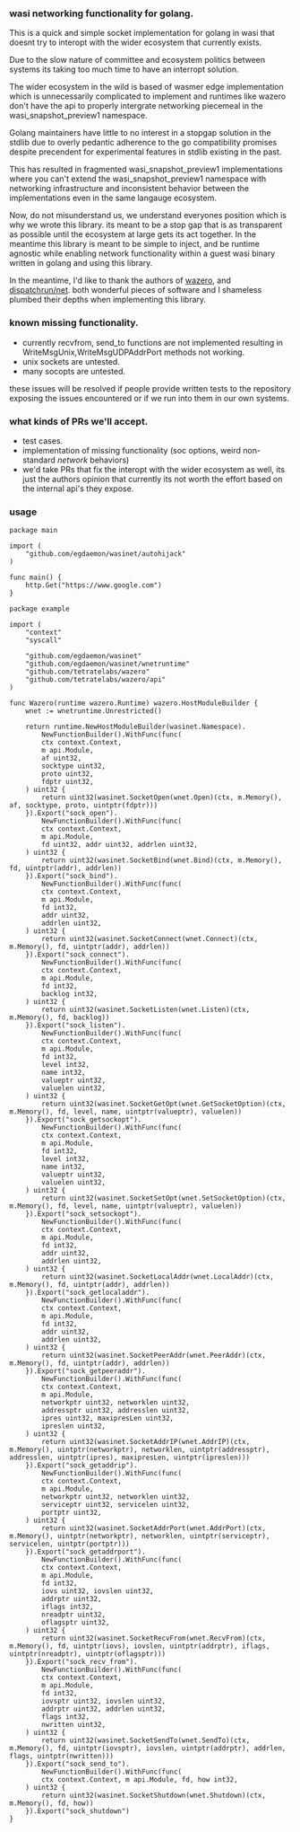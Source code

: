 ### wasi networking functionality for golang.
This is a quick and simple socket implementation for golang in wasi that doesnt try to interopt with the wider ecosystem
that currently exists.

Due to the slow nature of committee and ecosystem politics between systems its taking too much time to have an interropt solution.

The wider ecosystem in the wild is based of wasmer edge implementation which is unnecessarily complicated to implement and runtimes like wazero
don't have the api to properly intergrate networking piecemeal in the wasi_snapshot_preview1 namespace.

Golang maintainers have little to no interest in a stopgap solution in the stdlib due to overly pedantic adherence to the go compatibility promises despite precendent for experimental features in stdlib existing in the past. 

This has resulted in fragmented wasi_snapshot_preview1 implementations where you can't extend the wasi_snapshot_preview1 namespace with networking infrastructure and inconsistent behavior between the implementations even in the same langauge ecosystem.

Now, do not misunderstand us, we understand everyones position which is why we wrote this library. its meant to be a stop gap that
is as transparent as possible until the ecosystem at large gets its act together. In the meantime this library is meant to be simple to inject,
and be runtime agnostic while enabling network functionality within a guest wasi binary written in golang and using this library.

In the meantime, I'd like to thank the authors of [wazero](https://github.com/tetratelabs/wazero), and [dispatchrun/net](https://github.com/dispatchrun/net). both wonderful pieces of software and I shameless plumbed their depths when implementing this library.

### known missing functionality.
- currently recvfrom, send_to functions are not implemented resulting in WriteMsgUnix,WriteMsgUDPAddrPort methods not working.
- unix sockets are untested.
- many socopts are untested.

these issues will be resolved if people provide written tests to the repository exposing the issues encountered or if we run into them in our own systems.

### what kinds of PRs we'll accept.
- test cases.
- implementation of missing functionality (soc options, weird non-standard *network* behaviors)
- we'd take PRs that fix the interopt with the wider ecosystem as well, its just the authors opinion that currently its not worth the
effort based on the internal api's they expose.

### usage

```golang
package main

import (
    "github.com/egdaemon/wasinet/autohijack"
)

func main() {
    http.Get("https://www.google.com")
}
```

```golang
package example

import (
	"context"
	"syscall"

	"github.com/egdaemon/wasinet"
	"github.com/egdaemon/wasinet/wnetruntime"
	"github.com/tetratelabs/wazero"
	"github.com/tetratelabs/wazero/api"
)

func Wazero(runtime wazero.Runtime) wazero.HostModuleBuilder {
	wnet := wnetruntime.Unrestricted()

	return runtime.NewHostModuleBuilder(wasinet.Namespace).
		NewFunctionBuilder().WithFunc(func(
		ctx context.Context,
		m api.Module,
		af uint32,
		socktype uint32,
		proto uint32,
		fdptr uint32,
	) uint32 {
		return uint32(wasinet.SocketOpen(wnet.Open)(ctx, m.Memory(), af, socktype, proto, uintptr(fdptr)))
	}).Export("sock_open").
		NewFunctionBuilder().WithFunc(func(
		ctx context.Context,
		m api.Module,
		fd uint32, addr uint32, addrlen uint32,
	) uint32 {
		return uint32(wasinet.SocketBind(wnet.Bind)(ctx, m.Memory(), fd, uintptr(addr), addrlen))
	}).Export("sock_bind").
		NewFunctionBuilder().WithFunc(func(
		ctx context.Context,
		m api.Module,
		fd int32,
		addr uint32,
		addrlen uint32,
	) uint32 {
		return uint32(wasinet.SocketConnect(wnet.Connect)(ctx, m.Memory(), fd, uintptr(addr), addrlen))
	}).Export("sock_connect").
		NewFunctionBuilder().WithFunc(func(
		ctx context.Context,
		m api.Module,
		fd int32,
		backlog int32,
	) uint32 {
		return uint32(wasinet.SocketListen(wnet.Listen)(ctx, m.Memory(), fd, backlog))
	}).Export("sock_listen").
		NewFunctionBuilder().WithFunc(func(
		ctx context.Context,
		m api.Module,
		fd int32,
		level int32,
		name int32,
		valueptr uint32,
		valuelen uint32,
	) uint32 {
		return uint32(wasinet.SocketGetOpt(wnet.GetSocketOption)(ctx, m.Memory(), fd, level, name, uintptr(valueptr), valuelen))
	}).Export("sock_getsockopt").
		NewFunctionBuilder().WithFunc(func(
		ctx context.Context,
		m api.Module,
		fd int32,
		level int32,
		name int32,
		valueptr uint32,
		valuelen uint32,
	) uint32 {
		return uint32(wasinet.SocketSetOpt(wnet.SetSocketOption)(ctx, m.Memory(), fd, level, name, uintptr(valueptr), valuelen))
	}).Export("sock_setsockopt").
		NewFunctionBuilder().WithFunc(func(
		ctx context.Context,
		m api.Module,
		fd int32,
		addr uint32,
		addrlen uint32,
	) uint32 {
		return uint32(wasinet.SocketLocalAddr(wnet.LocalAddr)(ctx, m.Memory(), fd, uintptr(addr), addrlen))
	}).Export("sock_getlocaladdr").
		NewFunctionBuilder().WithFunc(func(
		ctx context.Context,
		m api.Module,
		fd int32,
		addr uint32,
		addrlen uint32,
	) uint32 {
		return uint32(wasinet.SocketPeerAddr(wnet.PeerAddr)(ctx, m.Memory(), fd, uintptr(addr), addrlen))
	}).Export("sock_getpeeraddr").
		NewFunctionBuilder().WithFunc(func(
		ctx context.Context,
		m api.Module,
		networkptr uint32, networklen uint32,
		addressptr uint32, addresslen uint32,
		ipres uint32, maxipresLen uint32,
		ipreslen uint32,
	) uint32 {
		return uint32(wasinet.SocketAddrIP(wnet.AddrIP)(ctx, m.Memory(), uintptr(networkptr), networklen, uintptr(addressptr), addresslen, uintptr(ipres), maxipresLen, uintptr(ipreslen)))
	}).Export("sock_getaddrip").
		NewFunctionBuilder().WithFunc(func(
		ctx context.Context,
		m api.Module,
		networkptr uint32, networklen uint32,
		serviceptr uint32, servicelen uint32,
		portptr uint32,
	) uint32 {
		return uint32(wasinet.SocketAddrPort(wnet.AddrPort)(ctx, m.Memory(), uintptr(networkptr), networklen, uintptr(serviceptr), servicelen, uintptr(portptr)))
	}).Export("sock_getaddrport").
		NewFunctionBuilder().WithFunc(func(
		ctx context.Context,
		m api.Module,
		fd int32,
		iovs uint32, iovslen uint32,
		addrptr uint32,
		iflags int32,
		nreadptr uint32,
		oflagsptr uint32,
	) uint32 {
		return uint32(wasinet.SocketRecvFrom(wnet.RecvFrom)(ctx, m.Memory(), fd, uintptr(iovs), iovslen, uintptr(addrptr), iflags, uintptr(nreadptr), uintptr(oflagsptr)))
	}).Export("sock_recv_from").
		NewFunctionBuilder().WithFunc(func(
		ctx context.Context,
		m api.Module,
		fd int32,
		iovsptr uint32, iovslen uint32,
		addrptr uint32, addrlen uint32,
		flags int32,
		nwritten uint32,
	) uint32 {
		return uint32(wasinet.SocketSendTo(wnet.SendTo)(ctx, m.Memory(), fd, uintptr(iovsptr), iovslen, uintptr(addrptr), addrlen, flags, uintptr(nwritten)))
	}).Export("sock_send_to").
		NewFunctionBuilder().WithFunc(func(
		ctx context.Context, m api.Module, fd, how int32,
	) uint32 {
		return uint32(wasinet.SocketShutdown(wnet.Shutdown)(ctx, m.Memory(), fd, how))
	}).Export("sock_shutdown")
}
```